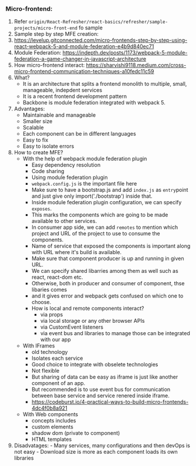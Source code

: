 ### Micro-frontend:
1. Refer `origin/React-Refresher/react-basics/refresher/sample-projects/micro-front-end` fo sample
2. Sample step by step MFE creation:
3. https://levelup.gitconnected.com/micro-frontends-step-by-step-using-react-webpack-5-and-module-federation-e4b9d840ec71
4. Module Federation: https://indepth.dev/posts/1173/webpack-5-module-federation-a-game-changer-in-javascript-architecture
5. How micro-frontend interact: https://sharvishi9118.medium.com/cross-micro-frontend-communication-techniques-a10fedc11c59
6. What?
     - It is an architecture that splits a frontend monolith to multiple, small, manageable, indepdent services
     - It is a recent frontend development pattern
     - Backbone is module federation integrated with webpack 5.
7. Advantages:
     - Maintainable and manageable
     - Smaller size
     - Scalable
     - Each component can be in different languages
     - Easy to fix
     - Easy to isolate errors
8. How to create MFE?
     - With the help of webpack module federation plugin
         - Easy dependency resolution
         - Code sharing
         - Using module federation plugin
         - `webpack.config.js` is the important file here
         - Make sure to have  a bootstrap.js and add `index.js` as `entry`point and just give only import('./bootstrap') inside that.
         - Inside module federation plugin configuration, we can specify `exposes`.
         - This marks the components which are going to be made available to other services.
         - In consumer app side, we can add `remotes` to mention which project and URL of the project to use to consume the components.
         - Name of service that exposed the components is important along with URL where it's build is available.
         - Make sure that component producer is up and running in given URL.
         - We can specify shared libarries among them as well such as react, react-dom etc.
         - Otherwise, both in producer and consumer of component, thse libaries comes
         - and it gives error and webpack gets confused on which one to choose.
         - How is local and remote components interact?
             - via props
             - via local storage or any other browser APIs
             - via CustomEvent listeners
             - via event bus and libraries to manage those can be integrated with our app
     - With IFrames
         - old technology
         - Isolates each service
         - Good choice to integrate with obselete technologies
         - Not flexible
         - But sharing of data can be easy as iframe is just like another component of an app.
         - But recommended is to use event bus for communication between base service and service renered inside iframe.
         - https://codeburst.io/4-practical-ways-to-build-micro-frontends-4dc4f0b8a921
     - With Web components
         - concepts includes
         - custom elements
         - shadow dom (private to component)
         - HTML templates
9. Disadvatages:
        - Many services, many configurations and then devOps is not easy
        - Download size is more as each component loads its own libraries
   
   
